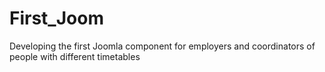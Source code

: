 First_Joom
==========

Developing the first Joomla component for employers and coordinators of people with different timetables
